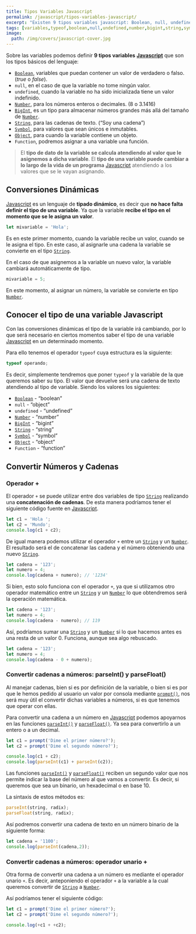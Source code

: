 ```yaml
---
title: Tipos Variables Javascript
permalink: /javascript/tipos-variables-javascript/
excerpt: "Existen 9 tipos variables javascript: Boolean, null, undefined, Number, BigInt, String, Symbol, Object y Function."
tags: [variables,typeof,boolean,null,undefined,number,bigint,string,symbol,object,function]
image:
  path: /img/covers/javascript-cover.jpg
---
```


Sobre las variables podemos definir **9 tipos variables** [**Javascript**](https://www.manualweb.net/javascript/) que son los tipos básicos del lenguaje:

- [`Boolean`](https://www.w3api.com/Javascript/Boolean/), variables que puedan contener un valor de verdadero o falso. (_true_ o _false_).
- `null`, en el caso de que la variable no tome ningún valor.
- `undefined`, cuando la variable no ha sido inicializada tiene un valor indefinido.
- [`Number`](https://www.w3api.com/Javascript/Number/), para los números enteros o decimales. (8 o 3.1416)
- [`BigInt`](https://www.w3api.com/Javascript/BigInt/),  es un tipo para almacenar números grandes más allá del tamaño de [`Number`](https://www.w3api.com/Javascript/Number/).
- [`String`](http://www.w3api.com/Javascript/String/), para las cadenas de texto. (“Soy una cadena”)
- [`Symbol`](https://www.w3api.com/Javascript/Symbol/), para valores que sean únicos e inmutables.
- [`Object`](https://www.w3api.com/Javascript/Object/), para cuando la variable contiene un objeto.
- `Function`, podremos asignar a una variable una función.

> El **tipo de dato de la variable se calcula atendiendo al valor que le asignemos a dicha variable**. El **tipo de una variable puede cambiar a lo largo de la vida de un programa** [Javascript](https://www.manualweb.net/javascript/) atendiendo a los valores que se le vayan asignando.


## Conversiones Dinámicas


[Javascript](https://www.manualweb.net/javascript/) es un lenguaje de **tipado dinámico**, es decir que **no hace falta definir el tipo de una variable**. Ya que la variable **recibe el tipo en el momento que se le asigna un valor**.


```javascript
let mivariable = 'Hola';
```


Es en este primer momento, cuando la variable recibe un valor, cuando se le asigna el tipo. En este caso, al asignarle una cadena la variable se convierte en el tipo [`String`](http://www.w3api.com/Javascript/String/).


En el caso de que asignemos a la variable un nuevo valor, la variable cambiará automáticamente de tipo.


```javascript
mivariable = 5;
```


En este momento, al asignar un número, la variable se convierte en tipo [`Number`](https://www.w3api.com/Javascript/Number/).


## Conocer el tipo de una variable Javascript


Con las conversiones dinámicas el tipo de la variable irá cambiando, por lo que será necesario en ciertos momentos saber el tipo de una variable [Javascript](https://www.manualweb.net/javascript/) en un determinado momento.


Para ello tenemos el operador `typeof` cuya estructura es la siguiente:


```javascript
typeof operando;
```


Es decir, simplemente tendremos que poner `typeof` y la variable de la que queremos saber su tipo. El valor que devuelve será una cadena de texto atendiendo al tipo de variable. Siendo los valores los siguientes:

- [`Boolean`](https://www.w3api.com/Javascript/Boolean/) - “boolean”
- `null` - “object”
- `undefined` - “undefined”
- [`Number`](https://www.w3api.com/Javascript/Number/) - “number”
- [`BigInt`](https://www.w3api.com/Javascript/BigInt/) - “bigint”
- [`String`](http://www.w3api.com/Javascript/String/) -  “string”
- [`Symbol`](https://www.w3api.com/Javascript/Symbol/) - “symbol”
- [`Object`](https://www.w3api.com/Javascript/Object/) - “object”
- `Function` - “function”

## Convertir Números y Cadenas


### Operador +


El operador `+` se puede utilizar entre dos variables de tipo [`String`](http://www.w3api.com/Javascript/String/) realizando una **concatenación de cadenas**. De esta manera podríamos tener el siguiente código fuente en [Javascript](https://www.manualweb.net/javascript/).


```javascript
let c1 = 'Hola ';
let c2 = 'Mundo';
console.log(c1 + c2);
```


De igual manera podemos utilizar el operador `+` entre un [`String`](http://www.w3api.com/Javascript/String/) y un [`Number`](https://www.w3api.com/Javascript/Number/). El resultado será el de concatenar las cadena y el número obteniendo una nuevo [`String`](http://www.w3api.com/Javascript/String/).


```javascript
let cadena = '123';
let numero = 4;
console.log(cadena + numero); // '1234'
```


Si bien, esto solo funciona con el operador `+`, ya que si utilizamos otro operador matemático entre un [`String`](http://www.w3api.com/Javascript/String/) y un [`Number`](https://www.w3api.com/Javascript/Number/) lo que obtendremos será la operación matemática.


```javascript
let cadena = '123';
let numero = 4;
console.log(cadena - numero); // 119
```


Así, podríamos sumar una [`String`](http://www.w3api.com/Javascript/String/) y un [`Number`](https://www.w3api.com/Javascript/Number/) si lo que hacemos antes es una resta de un valor 0. Funciona, aunque sea algo rebuscado.


```javascript
let cadena = '123';
let numero = 4;
console.log(cadena - 0 + numero);
```


### Convertir cadenas a números: parseInt() y parseFloat()


Al manejar cadenas, bien si es por definición de la variable, o bien si es por que le hemos pedido al usuario un valor por consola mediante [`prompt()`](https://www.w3api.com/DOM/Window/prompt/), nos será muy útil el convertir dichas variables a números, si es que tenemos que operar con ellas.


Para convertir una cadena a un número en [Javascript](https://www.manualweb.net/javascript/) podemos apoyarnos en las funciones [`parseInt()`](https://w3api.com/Javascript/Number/parseInt/) y [`parseFloat()`](https://w3api.com/Javascript/Number/parseFloat). Ya sea para convertirlo a un entero o a un decimal.


```javascript
let c1 = prompt('Dime el primer número?');
let c2 = prompt('Dime el segundo número?');

console.log(c1 + c2);
console.log(parseInt(c1) + parseInt(c2));
```


Las funciones [`parseInt()`](https://w3api.com/Javascript/Number/parseInt/) y [`parseFloat()`](https://w3api.com/Javascript/Number/parseFloat) reciben un segundo valor que nos permite indicar la base del número al que vamos a convertir. Es decir, si queremos que sea un binario, un hexadecimal o en base 10.


La sintaxis de estos métodos es:


```javascript
parseInt(string, radix);
parseFloat(string, radix);
```


Así podremos convertir una cadena de texto en un número binario de la siguiente forma:


```javascript
let cadena = '1100';
console.log(parseInt(cadena,2));
```


### Convertir cadenas a números: operador unario +


Otra forma de convertir una cadena a un número es mediante el operador unario `+`. Es decir, anteponiendo el operador `+` a la variable a la cual queremos convertir de [`String`](http://www.w3api.com/Javascript/String/) a [`Number`](https://www.w3api.com/Javascript/Number/).


Así podríamos tener el siguiente código:


```javascript
let c1 = prompt('Dime el primer número?');
let c2 = prompt('Dime el segundo número?');

console.log(+c1 + +c2);
```

